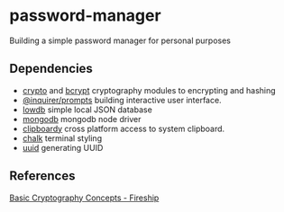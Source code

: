 # password-manager

Building a simple password manager for personal purposes

## Dependencies

- [crypto](https://nodejs.org/api/crypto.html) and [bcrypt](https://www.npmjs.com/package/bcrypt) cryptography modules to encrypting and hashing
- [@inquirer/prompts](https://www.npmjs.com/package/@inquirer/prompts) building interactive user interface.
- [lowdb](https://www.npmjs.com/package/lowdb) simple local JSON database
- [mongodb](https://www.npmjs.com/package/mongodb) mongodb node driver
- [clipboardy](https://www.npmjs.com/package/clipboardy) cross platform access to system clipboard.
- [chalk](https://www.npmjs.com/package/chalk) terminal styling
- [uuid](https://nodejs.org/api/crypto.html) generating UUID

## References

[Basic Cryptography Concepts - Fireship](https://www.youtube.com/watch?v=NuyzuNBFWxQ)
